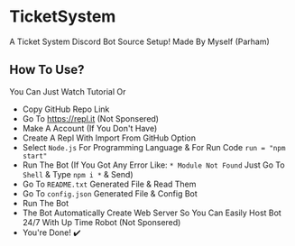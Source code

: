 # TicketSystem
A Ticket System Discord Bot Source Setup!
Made By Myself (Parham)
## How To Use?
You Can Just Watch Tutorial Or
* Copy GitHub Repo Link
* Go To https://repl.it (Not Sponsered)
* Make A Account (If You Don't Have)
* Create A Repl With Import From GitHub Option
* Select `Node.js` For Programming Language & For Run Code `run = "npm start"`
* Run The Bot (If You Got Any Error Like: `* Module Not Found` Just Go To `Shell` & Type `npm i *` & Send)
* Go To `README.txt` Generated File & Read Them
* Go To `config.json` Generated File & Config Bot
* Run The Bot
* The Bot Automatically Create Web Server So You Can Easily Host Bot 24/7 With Up Time Robot (Not Sponsered)
* You're Done! ✔️

